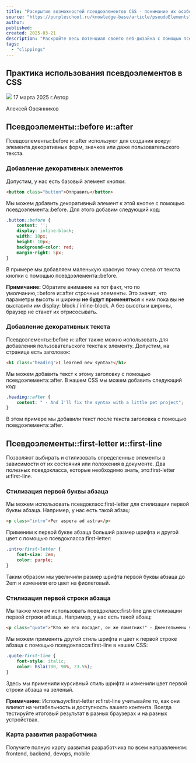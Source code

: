 ```yaml
---
title: "Раскрытие возможностей псевдоэлементов CSS - понимание их особенностей"
source: "https://purpleschool.ru/knowledge-base/article/pseudoElements"
author:
published:
created: 2025-03-21
description: "Раскройте весь потенциал своего веб-дизайна с помощью псевдоэлементов CSS. Узнайте об их функциях и о том, как их использовать для создания визуально потрясающих веб-сайтов | База знаний PurpleSchool"
tags:
  - "clippings"
---
```

## Практика использования псевдоэлементов в CSS

![](https://purpleschool.ru/_next/static/media/time-icon.33f80bd8.svg) 17 марта 2025 г.Автор

Алексей Овсянников

## Псевдоэлементы::before и::after

Псевдоэлементы::before и::after используют для создания вокруг элемента декоративных форм, значков или даже пользовательского текста.

### Добавление декоративных элементов

Допустим, у нас есть базовый элемент кнопки:

```html
<button class="button">Отправить</button>
```

Мы можем добавить декоративный элемент к этой кнопке с помощью псевдоэлемента::before. Для этого добавим следующий код:

```css
.button::before {
    content: '';
    display: inline-block;
    width: 10px;
    height: 10px;
    background-color: red;
    margin-right: 5px;
}
```

В примере мы добавляем маленькую красную точку слева от текста кнопки с помощью псевдоэлемента::before.

**Примичание:** Обратите внимание на тот факт, что по умолчанию,::before и::after строчные элементы. Это значит, что параметры высоты и ширины **не будут применяться** к ним пока вы не выставити им display: block / inline-block. А без высоты и ширины, браузер не станет их отрисосывать.

### Добавление декоративных текста

Псевдоэлементы::before и::after также можно использовать для добавления пользовательского текста к элементу. Допустим, на странице есть заголовок:

```html
<h1 class="heading">I learned new syntax!</h1>
```

Мы можем добавить текст к этому заголовку с помощью псевдоэлемента::after. В нашем CSS мы можем добавить следующий код:

```css
.heading::after {
    content: " - And I'll fix the syntax with a little pet project";
}
```

В этом примере мы добавили текст после текста заголовка с помощью псевдоэлемента::after.

## Псевдоэлементы::first-letter и::first-line

Позволяют выбирать и стилизовать определенные элементы в зависимости от их состояния или положения в документе. Два полезных псевдокласса, которые необходимо знать, это:first-letter и:first-line.

### Стилизация первой буквы абзаца

Мы можем использовать псевдокласс:first-letter для стилизации первой буквы абзаца. Например, у нас есть такой абзац:

```html
<p class="intro">Per aspera ad astra</p>
```

Применим к первой букве абзаца больший размер шрифта и другой цвет с помощью псевдокласса:first-letter:

```css
.intro:first-letter {
    font-size: 2em;
    color: purple;
}
```

Таким образом мы увеличили размер шрифта первой буквы абзаца до 2em и изменили его цвет на фиолетовый.

### Стилизация первой строки абзаца

Мы также можем использовать псевдокласс:first-line для стилизации первой строки абзаца. Например, у нас есть такой абзац:

```html
<p class="quote">"Кто же его посадит, он же памятник!" - Джентельмены удачи</p>
```

Мы можем применить другой стиль шрифта и цвет к первой строке абзаца с помощью псевдокласса:first-line в нашем CSS:

```css
.quote:first-line {
    font-style: italic;
    color: hsla(100, 90%, 23.5%);
}
```

Здесь мы применили курсивный стиль шрифта и изменили цвет первой строки абзаца на зеленый.

**Примичание:** Используя:first-letter и:first-line учитывайте то, как они влияют на читабельность и доступность вашего контента. Всегда тестируйте итоговый результат в разных браузерах и на разных устройствах.

### Карта развития разработчика

Получите полную карту развития разработчика по всем направлениям: frontend, backend, devops, mobile
